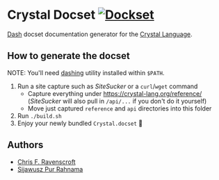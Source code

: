 # Crystal Docset [![Dockset](https://github.com/Sija/crystal-dash-docset/actions/workflows/dockset.yml/badge.svg?event=workflow_dispatch)](https://github.com/Sija/crystal-dash-docset/actions/workflows/dockset.yml)

[Dash](https://kapeli.com/dash) docset documentation generator for the [Crystal Language](https://crystal-lang.org/).

## How to generate the docset

NOTE: You'll need [dashing](https://github.com/technosophos/dashing) utility
installed within `$PATH`.

1. Run a site capture such as *SiteSucker* or a `curl`/`wget` command
   - Capture everything under https://crystal-lang.org/reference/
     (*SiteSucker* will also pull in `/api/...` if you don't do it yourself)
   - Move just captured `reference` and `api` directories into this folder
2. Run `./build.sh`
3. Enjoy your newly bundled `Crystal.docset` 🎉

## Authors

- [Chris F. Ravenscroft](https://github.com/fusion)
- [Sijawusz Pur Rahnama](https://github.com/Sija)
